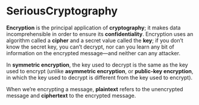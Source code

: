# SeriousCryptography

**Encryption** is the principal application of **cryptography**; it makes data incomprehensible in order to ensure its **confidentiality**. Encryption uses an algorithm called a **cipher** and a secret value called the **key**; if you don’t know the secret key, you can’t decrypt, nor can you learn any bit of information on the encrypted message—and neither can any attacker.

In **symmetric encryption**, the key used to decrypt is the same as the key used to encrypt (unlike **asymmetric encryption**, or **public-key encryption**, in which the key used to decrypt is different from the key used to encrypt).

When we’re encrypting a message, **plaintext** refers to the unencrypted message and **ciphertext** to the encrypted message.

